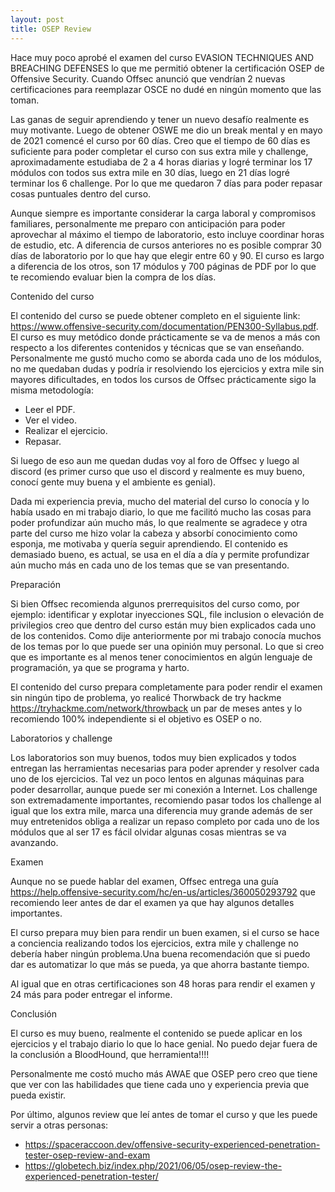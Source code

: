 ```yaml
---
layout: post
title: OSEP Review
---
```


Hace muy poco aprobé el examen del curso EVASION TECHNIQUES AND BREACHING DEFENSES lo que me permitió obtener la certificación OSEP de Offensive Security. Cuando Offsec anunció que vendrían 2 nuevas certificaciones para reemplazar OSCE no dudé en ningún momento que las toman. 

Las ganas de seguir aprendiendo y tener un nuevo desafío realmente es muy motivante. Luego de obtener OSWE me dio un break mental y en mayo de 2021 comencé el curso por 60 días. Creo que el tiempo de 60 días es suficiente para poder completar el curso con sus extra mile y challenge, aproximadamente estudiaba de 2 a 4 horas diarias y logré terminar los 17 módulos con todos sus extra mile en 30 días, luego en 21 días logré terminar los 6 challenge. Por lo que me quedaron 7 días para poder repasar cosas puntuales dentro del curso. 

Aunque siempre es importante considerar la carga laboral y compromisos familiares, personalmente me preparo con anticipación para poder aprovechar al máximo el tiempo de laboratorio, esto incluye coordinar horas de estudio, etc. A diferencia de cursos anteriores no es posible comprar 30 días de laboratorio por lo que hay que elegir entre 60 y 90. El curso es largo a diferencia de los otros, son 17 módulos y 700 páginas de PDF por lo que te recomiendo evaluar bien la compra de los días. 

Contenido del curso

El contenido del curso se puede obtener completo en el siguiente link: https://www.offensive-security.com/documentation/PEN300-Syllabus.pdf.
El curso es muy metódico donde prácticamente se va de menos a más con respecto a los diferentes contenidos y técnicas que se van enseñando. 
Personalmente me gustó mucho como se aborda cada uno de los módulos, no me quedaban dudas y podría ir resolviendo los ejercicios y extra mile sin mayores dificultades, en todos los cursos de Offsec prácticamente sigo la misma metodología: 

*	Leer el PDF.
*	Ver el video.
*	Realizar el ejercicio.
*	Repasar.

Si luego de eso aun me quedan dudas voy al foro de Offsec y luego al discord (es primer curso que uso el discord y realmente es muy bueno, conocí gente muy buena y el ambiente es genial).

Dada mi experiencia previa, mucho del material del curso lo conocía y lo había usado en mi trabajo diario, lo que me facilitó mucho las cosas para poder profundizar aún mucho más, lo que realmente se agradece y otra parte del curso me hizo volar la cabeza y absorbí conocimiento como esponja, me motivaba y quería seguir aprendiendo. El contenido es demasiado bueno, es actual, se usa en el día a día y permite profundizar aún mucho más en cada uno de los temas que se van presentando.

Preparación

Si bien Offsec recomienda algunos prerrequisitos del curso como, por ejemplo: identificar y explotar inyecciones SQL, file inclusion o elevación de privilegios creo que dentro del curso están muy bien explicados cada uno de los contenidos. Como dije anteriormente por mi trabajo conocía muchos de los temas por lo que puede ser una opinión muy personal. Lo que si creo que es importante es al menos tener conocimientos en algún lenguaje de programación, ya que se programa y harto. 

El contenido del curso prepara completamente para poder rendir el examen sin ningún tipo de problema, yo realicé Thorwback de try hackme https://tryhackme.com/network/throwback un par de meses antes y lo recomiendo 100% independiente si el objetivo es OSEP o no. 

Laboratorios y challenge

Los laboratorios son muy buenos, todos muy bien explicados y todos entregan las herramientas necesarias para poder aprender y resolver cada uno de los ejercicios. Tal vez un poco lentos en algunas máquinas para poder desarrollar, aunque puede ser mi conexión a Internet. 
Los challenge son extremadamente importantes, recomiendo pasar todos los challenge al igual que los extra mile, marca una diferencia muy grande además de ser muy entretenidos obliga a realizar un repaso completo por cada uno de los módulos que al ser 17 es fácil olvidar algunas cosas mientras se va avanzando. 

Examen

Aunque no se puede hablar del examen, Offsec entrega una guía https://help.offensive-security.com/hc/en-us/articles/360050293792 que recomiendo leer antes de dar el examen ya que hay algunos detalles importantes. 

El curso prepara muy bien para rendir un buen examen, si el curso se hace a conciencia realizando todos los ejercicios, extra mile y challenge no debería haber ningún problema.Una buena recomendación que si puedo dar es automatizar lo que más se pueda, ya que ahorra bastante tiempo.

Al igual que en otras certificaciones son 48 horas para rendir el examen y 24 más para poder entregar el informe. 


Conclusión

El curso es muy bueno, realmente el contenido se puede aplicar en los ejercicios y el trabajo diario lo que lo hace genial.
No puedo dejar fuera de la conclusión a BloodHound, que herramienta!!!!

Personalmente me costó mucho más AWAE que OSEP pero creo que tiene que ver con las habilidades que tiene cada uno y experiencia previa que pueda existir. 

Por último, algunos review que leí antes de tomar el curso y que les puede servir a otras personas:

*	https://spaceraccoon.dev/offensive-security-experienced-penetration-tester-osep-review-and-exam
*	https://globetech.biz/index.php/2021/06/05/osep-review-the-experienced-penetration-tester/

